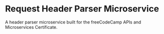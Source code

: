 # Request Header Parser Microservice

A header parser microservice built for the freeCodeCamp APIs and Microservices Certificate. 
